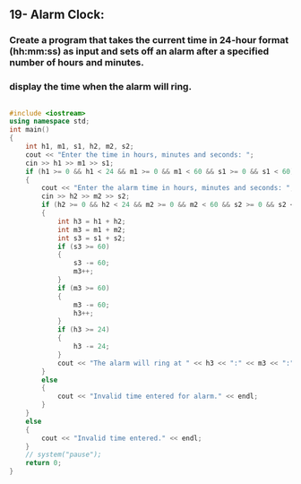 ## 19- Alarm Clock:
### Create a program that takes the current time in 24-hour format (hh:mm:ss) as input and sets off an alarm after a specified number of hours and minutes.
### display the time when the alarm will ring.
```cpp

#include <iostream>
using namespace std;
int main()
{
    int h1, m1, s1, h2, m2, s2;
    cout << "Enter the time in hours, minutes and seconds: ";
    cin >> h1 >> m1 >> s1;
    if (h1 >= 0 && h1 < 24 && m1 >= 0 && m1 < 60 && s1 >= 0 && s1 < 60)
    {
        cout << "Enter the alarm time in hours, minutes and seconds: ";
        cin >> h2 >> m2 >> s2;
        if (h2 >= 0 && h2 < 24 && m2 >= 0 && m2 < 60 && s2 >= 0 && s2 < 60)
        {
            int h3 = h1 + h2;
            int m3 = m1 + m2;
            int s3 = s1 + s2;
            if (s3 >= 60)
            {
                s3 -= 60;
                m3++;
            }
            if (m3 >= 60)
            {
                m3 -= 60;
                h3++;
            }
            if (h3 >= 24)
            {
                h3 -= 24;
            }
            cout << "The alarm will ring at " << h3 << ":" << m3 << ":" << s3 << endl;
        }
        else
        {
            cout << "Invalid time entered for alarm." << endl;
        }
    }
    else
    {
        cout << "Invalid time entered." << endl;
    }
    // system("pause");
    return 0;
}
```
